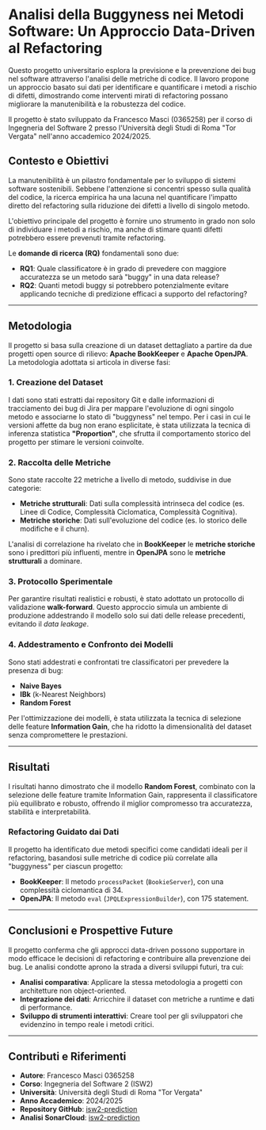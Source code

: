 # Analisi della Buggyness nei Metodi Software: Un Approccio Data-Driven al Refactoring

Questo progetto universitario esplora la previsione e la prevenzione dei bug nel software attraverso l'analisi delle metriche di codice. Il lavoro propone un approccio basato sui dati per identificare e quantificare i metodi a rischio di difetti, dimostrando come interventi mirati di refactoring possano migliorare la manutenibilità e la robustezza del codice.

Il progetto è stato sviluppato da Francesco Masci (0365258) per il corso di Ingegneria del Software 2 presso l'Università degli Studi di Roma "Tor Vergata" nell'anno accademico 2024/2025.

## Contesto e Obiettivi

La manutenibilità è un pilastro fondamentale per lo sviluppo di sistemi software sostenibili. Sebbene l'attenzione si concentri spesso sulla qualità del codice, la ricerca empirica ha una lacuna nel quantificare l'impatto diretto del refactoring sulla riduzione dei difetti a livello di singolo metodo.

L'obiettivo principale del progetto è fornire uno strumento in grado non solo di individuare i metodi a rischio, ma anche di stimare quanti difetti potrebbero essere prevenuti tramite refactoring.

Le **domande di ricerca (RQ)** fondamentali sono due:

* **RQ1**: Quale classificatore è in grado di prevedere con maggiore accuratezza se un metodo sarà "buggy" in una data release?
* **RQ2**: Quanti metodi buggy si potrebbero potenzialmente evitare applicando tecniche di predizione efficaci a supporto del refactoring?

-----

## Metodologia

Il progetto si basa sulla creazione di un dataset dettagliato a partire da due progetti open source di rilievo: **Apache BookKeeper** e **Apache OpenJPA**. La metodologia adottata si articola in diverse fasi:

### 1\. Creazione del Dataset

I dati sono stati estratti dai repository Git e dalle informazioni di tracciamento dei bug di Jira per mappare l'evoluzione di ogni singolo metodo e associarne lo stato di "buggyness" nel tempo. Per i casi in cui le versioni affette da bug non erano esplicitate, è stata utilizzata la tecnica di inferenza statistica **"Proportion"**, che sfrutta il comportamento storico del progetto per stimare le versioni coinvolte.

### 2\. Raccolta delle Metriche

Sono state raccolte 22 metriche a livello di metodo, suddivise in due categorie:

* **Metriche strutturali**: Dati sulla complessità intrinseca del codice (es. Linee di Codice, Complessità Ciclomatica, Complessità Cognitiva).
* **Metriche storiche**: Dati sull'evoluzione del codice (es. lo storico delle modifiche e il churn).

L'analisi di correlazione ha rivelato che in **BookKeeper** le **metriche storiche** sono i predittori più influenti, mentre in **OpenJPA** sono le **metriche strutturali** a dominare.

### 3\. Protocollo Sperimentale

Per garantire risultati realistici e robusti, è stato adottato un protocollo di validazione **walk-forward**. Questo approccio simula un ambiente di produzione addestrando il modello solo sui dati delle release precedenti, evitando il *data leakage*.

### 4\. Addestramento e Confronto dei Modelli

Sono stati addestrati e confrontati tre classificatori per prevedere la presenza di bug:

* **Naive Bayes**
* **IBk** (k-Nearest Neighbors)
* **Random Forest**

Per l'ottimizzazione dei modelli, è stata utilizzata la tecnica di selezione delle feature **Information Gain**, che ha ridotto la dimensionalità del dataset senza compromettere le prestazioni.

-----

## Risultati

I risultati hanno dimostrato che il modello **Random Forest**, combinato con la selezione delle feature tramite Information Gain, rappresenta il classificatore più equilibrato e robusto, offrendo il miglior compromesso tra accuratezza, stabilità e interpretabilità.

### Refactoring Guidato dai Dati

Il progetto ha identificato due metodi specifici come candidati ideali per il refactoring, basandosi sulle metriche di codice più correlate alla "buggyness" per ciascun progetto:

* **BookKeeper**: Il metodo `processPacket` (`BookieServer`), con una complessità ciclomantica di 34.
* **OpenJPA**: Il metodo `eval` (`JPQLExpressionBuilder`), con 175 statement.

-----

## Conclusioni e Prospettive Future

Il progetto conferma che gli approcci data-driven possono supportare in modo efficace le decisioni di refactoring e contribuire alla prevenzione dei bug. Le analisi condotte aprono la strada a diversi sviluppi futuri, tra cui:

* **Analisi comparativa**: Applicare la stessa metodologia a progetti con architetture non object-oriented.
* **Integrazione dei dati**: Arricchire il dataset con metriche a runtime e dati di performance.
* **Sviluppo di strumenti interattivi**: Creare tool per gli sviluppatori che evidenzino in tempo reale i metodi critici.

-----

## Contributi e Riferimenti

* **Autore**: Francesco Masci 0365258
* **Corso**: Ingegneria del Software 2 (ISW2)
* **Università**: Università degli Studi di Roma "Tor Vergata"
* **Anno Accademico**: 2024/2025
* **Repository GitHub**: [isw2-prediction](https://github.com/F-masci/isw2-prediction)
* **Analisi SonarCloud**: [isw2-prediction](https://sonarcloud.io/project/overview?id=F-masci_isw2-prediction)